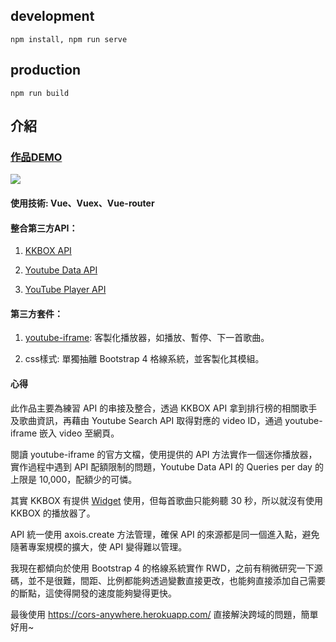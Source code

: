 ## development
```
npm install, npm run serve
```
## production
```
npm run build

```
## 介紹

### [作品DEMO](https://lhikarul.github.io/vue_kkbox/#/rank)

![](https://i.imgur.com/4t2Uycw.png)

#### 使用技術: Vue、Vuex、Vue-router

#### 整合第三方API：

1. [KKBOX API](https://docs-en.kkbox.codes/v1.1/reference)

2. [Youtube Data API](https://developers.google.com/youtube/v3/docs/search/list)
3. [YouTube Player API](https://developers.google.com/youtube/iframe_api_reference)

#### 第三方套件：

1. [youtube-iframe](https://www.npmjs.com/package/youtube-iframe): 客製化播放器，如播放、暫停、下一首歌曲。

2. css樣式: 單獨抽離 Bootstrap 4 格線系統，並客製化其模組。

#### 心得

此作品主要為練習 API 的串接及整合，透過 KKBOX API 拿到排行榜的相關歌手及歌曲資訊，再藉由 Youtube Search API 取得對應的 video ID，通過 youtube-iframe 嵌入 video 至網頁。

閱讀 youtube-iframe 的官方文檔，使用提供的 API 方法實作一個迷你播放器，實作過程中遇到 API 配額限制的問題，Youtube Data API 的 Queries per day 的上限是 10,000，配額少的可憐。

其實 KKBOX 有提供 [Widget](https://help.kkbox.com/tw/zh-tw/function/general-others/1605) 使用，但每首歌曲只能夠聽 30 秒，所以就沒有使用 KKBOX 的播放器了。

API 統一使用 axois.create 方法管理，確保 API 的來源都是同一個進入點，避免隨著專案規模的擴大，使 API 變得難以管理。

我現在都傾向於使用 Bootstrap 4 的格線系統實作 RWD，之前有稍微研究一下源碼，並不是很難，間距、比例都能夠透過變數直接更改，也能夠直接添加自己需要的斷點，這使得開發的速度能夠變得更快。

最後使用 https://cors-anywhere.herokuapp.com/ 直接解決跨域的問題，簡單好用~
